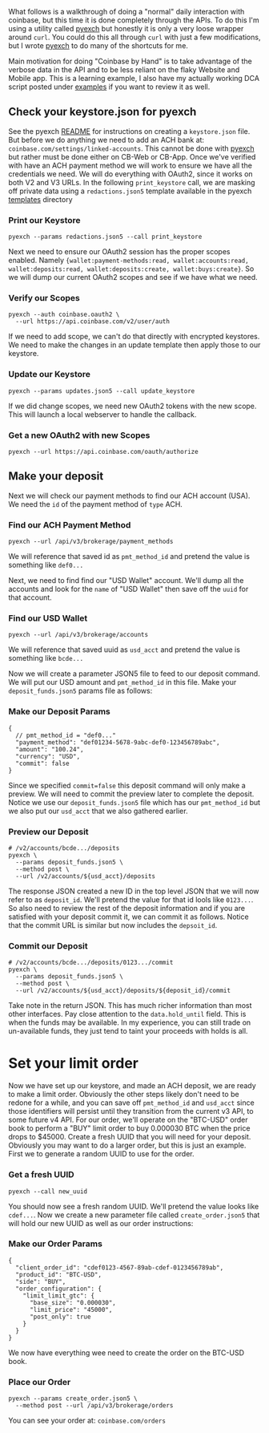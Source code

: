 What follows is a walkthrough of doing a "normal" daily interaction with coinbase, but this time it is done completely through the APIs.  To do this I'm using a utility called [pyexch][x] but honestly it is only a very loose wrapper around `curl`.  You could do this all through `curl` with just a few modifications, but I wrote [pyexch][x] to do many of the shortcuts for me.

Main motivation for doing "Coinbase by Hand" is to take advantage of the verbose data in the API and to be less reliant on the flaky Website and Mobile app.  This is a learning example, I also have my actually working DCA script posted under [examples][y] if you want to review it as well.

## Check your keystore.json for pyexch

See the pyexch [README][z] for instructions on creating a `keystore.json` file.  But before we do anything we need to add an ACH bank at: `coinbase.com/settings/linked-accounts`.  This cannot be done with [pyexch][x] but rather must be done either on CB-Web or CB-App.  Once we've verified with have an ACH payment method we will work to ensure we have all the credentials we need.  We will do everything with OAuth2, since it works on both V2 and V3 URLs.  In the following `print_keystore` call, we are masking off private data using a `redactions.json5` template available in the pyexch [templates][a] directory

### Print our Keystore

    pyexch --params redactions.json5 --call print_keystore
    
Next we need to ensure our OAuth2 session has the proper scopes enabled.   Namely `{wallet:payment-methods:read, wallet:accounts:read, wallet:deposits:read, wallet:deposits:create, wallet:buys:create}`.  So we will dump our current OAuth2 scopes and see if we have what we need.

### Verify our Scopes

    pyexch --auth coinbase.oauth2 \
      --url https://api.coinbase.com/v2/user/auth
  
If we need to add scope, we can't do that directly with encrypted keystores.  We need to make the changes in an update template then apply those to our keystore.

### Update our Keystore

    pyexch --params updates.json5 --call update_keystore
    
If we did change scopes, we need new OAuth2 tokens with the new scope.  This will launch a local webserver to handle the callback.

### Get a new OAuth2 with new Scopes

    pyexch --url https://api.coinbase.com/oauth/authorize
    

## Make your deposit

Next we will check our payment methods to find our ACH account (USA).  We need the `id` of the payment method of `type` ACH.

### Find our ACH Payment Method

    pyexch --url /api/v3/brokerage/payment_methods

We will reference that saved id as `pmt_method_id` and pretend the value is something like `def0...`

Next, we need to find find our "USD Wallet" account.  We'll dump all the accounts and look for the `name` of "USD Wallet" then save off the `uuid` for that account.

### Find our USD Wallet

    pyexch --url /api/v3/brokerage/accounts
    
We will reference that saved uuid as `usd_acct` and pretend the value is something like `bcde...`

Now we will create a parameter JSON5 file to feed to our deposit command.  We will put our USD amount and `pmt_method_id` in this file.  Make your `deposit_funds.json5` params file as follows:

### Make our Deposit Params

    {
      // pmt_method_id = "def0..."
      "payment_method": "def01234-5678-9abc-def0-123456789abc",
      "amount": "100.24",
      "currency": "USD",
      "commit": false
    }


Since we specified `commit=false` this deposit command will only make a preview.  We will need to commit the preview later to complete the deposit.  Notice we use our `deposit_funds.json5` file which has our `pmt_method_id` but we also put our `usd_acct` that we also gathered earlier.

### Preview our Deposit

    # /v2/accounts/bcde.../deposits
    pyexch \
      --params deposit_funds.json5 \
      --method post \
      --url /v2/accounts/${usd_acct}/deposits 
  
The response JSON created a new ID in the top level JSON that we will now refer to as `deposit_id`.  We'll pretend the value for that id lools like `0123...`.  So also need to review the rest of the deposit information and if you are satisfied with your deposit commit it, we can commit it as follows.  Notice that the commit URL is similar but now includes the `depsoit_id`.

### Commit our Deposit

    # /v2/accounts/bcde.../deposits/0123.../commit
    pyexch \
      --params deposit_funds.json5 \
      --method post \
      --url /v2/accounts/${usd_acct}/deposits/${deposit_id}/commit
  
Take note in the return JSON.  This has much richer information than most other interfaces.  Pay close attention to the `data.hold_until` field.  This is when the funds may be available.  In my experience, you can still trade on un-available funds, they just tend to taint your proceeds with holds is all.
  
# Set your limit order

Now we have set up our keystore, and made an ACH deposit, we are ready to make a limit order.  Obviously the other steps likely don't need to be redone for a while, and you can save off `pmt_method_id` and `usd_acct` since those identifiers will persist until they transition from the current v3 API, to some future v4 API.  For our order, we'll operate on the "BTC-USD" order book to perform a "BUY" limit order to buy 0.000030 BTC when the price drops to $45000.  Create a fresh UUID that you will need for your deposit.  Obviously you may want to do a larger order, but this is just an example.  First we to generate a random UUID to use for the order.

### Get a fresh UUID

    pyexch --call new_uuid

You should now see a fresh random UUID.  We'll pretend the value looks like `cdef...`.  Now we create a new parameter file called `create_order.json5` that will hold our new UUID as well as our order instructions:

### Make our Order Params

    {
      "client_order_id": "cdef0123-4567-89ab-cdef-0123456789ab",
      "product_id": "BTC-USD",
      "side": "BUY",
      "order_configuration": {
        "limit_limit_gtc": {
          "base_size": "0.000030",
          "limit_price": "45000",
          "post_only": true
        }
      }
    }

We now have everything wee need to create the order on the BTC-USD book.

### Place our Order

    pyexch --params create_order.json5 \
      --method post --url /api/v3/brokerage/orders

You can see your order at: `coinbase.com/orders`

[z]: https://github.com/brianddk/pyexch/blob/main/README.md
[y]: https://github.com/brianddk/pyexch/tree/main/examples
[a]: https://github.com/brianddk/pyexch/tree/main/templates
[x]: https://github.com/brianddk/pyexch